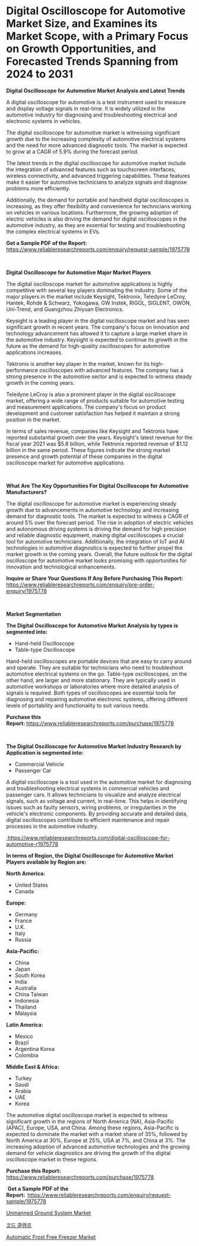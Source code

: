 <p><h1>Digital Oscilloscope for Automotive Market Size, and Examines its Market Scope, with a Primary Focus on Growth Opportunities, and Forecasted Trends Spanning from 2024 to 2031</h1></p><p><strong>Digital Oscilloscope for Automotive Market Analysis and Latest Trends</strong></p>
<p><p>A digital oscilloscope for automotive is a test instrument used to measure and display voltage signals in real-time. It is widely utilized in the automotive industry for diagnosing and troubleshooting electrical and electronic systems in vehicles.</p><p>The digital oscilloscope for automotive market is witnessing significant growth due to the increasing complexity of automotive electrical systems and the need for more advanced diagnostic tools. The market is expected to grow at a CAGR of 5.9% during the forecast period.</p><p>The latest trends in the digital oscilloscope for automotive market include the integration of advanced features such as touchscreen interfaces, wireless connectivity, and advanced triggering capabilities. These features make it easier for automotive technicians to analyze signals and diagnose problems more efficiently.</p><p>Additionally, the demand for portable and handheld digital oscilloscopes is increasing, as they offer flexibility and convenience for technicians working on vehicles in various locations. Furthermore, the growing adoption of electric vehicles is also driving the demand for digital oscilloscopes in the automotive industry, as they are essential for testing and troubleshooting the complex electrical systems in EVs.</p></p>
<p><strong>Get a Sample PDF of the Report:&nbsp;</strong> <a href="https://www.reliableresearchreports.com/enquiry/request-sample/1975778">https://www.reliableresearchreports.com/enquiry/request-sample/1975778</a></p>
<p>&nbsp;</p>
<p><strong>Digital Oscilloscope for Automotive Major Market Players</strong></p>
<p><p>The digital oscilloscope market for automotive applications is highly competitive with several key players dominating the industry. Some of the major players in the market include Keysight, Tektronix, Teledyne LeCroy, Hantek, Rohde & Schwarz, Yokogawa, GW Instek, RIGOL, SIGLENT, OWON, Uni-Trend, and Guangzhou Zhiyuan Electronics.</p><p>Keysight is a leading player in the digital oscilloscope market and has seen significant growth in recent years. The company's focus on innovation and technology advancement has allowed it to capture a large market share in the automotive industry. Keysight is expected to continue its growth in the future as the demand for high-quality oscilloscopes for automotive applications increases.</p><p>Tektronix is another key player in the market, known for its high-performance oscilloscopes with advanced features. The company has a strong presence in the automotive sector and is expected to witness steady growth in the coming years.</p><p>Teledyne LeCroy is also a prominent player in the digital oscilloscope market, offering a wide range of products suitable for automotive testing and measurement applications. The company's focus on product development and customer satisfaction has helped it maintain a strong position in the market.</p><p>In terms of sales revenue, companies like Keysight and Tektronix have reported substantial growth over the years. Keysight's latest revenue for the fiscal year 2021 was $5.8 billion, while Tektronix reported revenue of $1.12 billion in the same period. These figures indicate the strong market presence and growth potential of these companies in the digital oscilloscope market for automotive applications.</p></p>
<p>&nbsp;</p>
<p><strong>What Are The Key Opportunities For Digital Oscilloscope for Automotive Manufacturers?</strong></p>
<p><p>The digital oscilloscope for automotive market is experiencing steady growth due to advancements in automotive technology and increasing demand for diagnostic tools. The market is expected to witness a CAGR of around 5% over the forecast period. The rise in adoption of electric vehicles and autonomous driving systems is driving the demand for high precision and reliable diagnostic equipment, making digital oscilloscopes a crucial tool for automotive technicians. Additionally, the integration of IoT and AI technologies in automotive diagnostics is expected to further propel the market growth in the coming years. Overall, the future outlook for the digital oscilloscope for automotive market looks promising with opportunities for innovation and technological enhancements.</p></p>
<p><strong>Inquire or Share Your Questions If Any Before Purchasing This Report:</strong> <a href="https://www.reliableresearchreports.com/enquiry/pre-order-enquiry/1975778">https://www.reliableresearchreports.com/enquiry/pre-order-enquiry/1975778</a></p>
<p>&nbsp;</p>
<p><strong>Market Segmentation</strong></p>
<p><strong>The Digital Oscilloscope for Automotive Market Analysis by types is segmented into:</strong></p>
<p><ul><li>Hand-held Oscilloscope</li><li>Table-type Oscilloscope</li></ul></p>
<p><p>Hand-held oscilloscopes are portable devices that are easy to carry around and operate. They are suitable for technicians who need to troubleshoot automotive electrical systems on the go. Table-type oscilloscopes, on the other hand, are larger and more stationary. They are typically used in automotive workshops or laboratories where more detailed analysis of signals is required. Both types of oscilloscopes are essential tools for diagnosing and repairing automotive electronic systems, offering different levels of portability and functionality to suit various needs.</p></p>
<p><strong>Purchase this Report:&nbsp;</strong><a href="https://www.reliableresearchreports.com/purchase/1975778">https://www.reliableresearchreports.com/purchase/1975778</a></p>
<p>&nbsp;</p>
<p><strong>The Digital Oscilloscope for Automotive Market Industry Research by Application is segmented into:</strong></p>
<p><ul><li>Commercial Vehicle</li><li>Passenger Car</li></ul></p>
<p><p>A digital oscilloscope is a tool used in the automotive market for diagnosing and troubleshooting electrical systems in commercial vehicles and passenger cars. It allows technicians to visualize and analyze electrical signals, such as voltage and current, in real-time. This helps in identifying issues such as faulty sensors, wiring problems, or irregularities in the vehicle's electronic components. By providing accurate and detailed data, digital oscilloscopes contribute to efficient maintenance and repair processes in the automotive industry.</p></p>
<p><a href="https://www.reliableresearchreports.com/digital-oscilloscope-for-automotive-r1975778">&nbsp;https://www.reliableresearchreports.com/digital-oscilloscope-for-automotive-r1975778</a></p>
<p><strong>In terms of Region, the Digital Oscilloscope for Automotive Market Players available by Region are:</strong></p>
<p>
    <p> <strong> North America: </strong>
        <ul>
            <li>United States</li>
            <li>Canada</li>
        </ul>
        </p> 
    <p> <strong> Europe: </strong>
        <ul>
            <li>Germany</li>
            <li>France</li>
            <li>U.K.</li>
            <li>Italy</li>
            <li>Russia</li>
        </ul>
        </p> 
    <p> <strong> Asia-Pacific: </strong>
        <ul>
            <li>China</li>
            <li>Japan</li>
            <li>South Korea</li>
            <li>India</li>
            <li>Australia</li>
            <li>China Taiwan</li>
            <li>Indonesia</li>
            <li>Thailand</li>
            <li>Malaysia</li>
        </ul>
        </p> 
    <p> <strong> Latin America: </strong>
        <ul>
            <li>Mexico</li>
            <li>Brazil</li>
            <li>Argentina Korea</li>
            <li>Colombia</li>
        </ul>
        </p> 
    <p> <strong> Middle East & Africa: </strong>
        <ul>
            <li>Turkey</li>
            <li>Saudi</li>
            <li>Arabia</li>
            <li>UAE</li>
            <li>Korea</li>
        </ul>
    </p>
    </p>
<p><p>The automotive digital oscilloscope market is expected to witness significant growth in the regions of North America (NA), Asia-Pacific (APAC), Europe, USA, and China. Among these regions, Asia-Pacific is expected to dominate the market with a market share of 35%, followed by North America at 30%, Europe at 25%, USA at 7%, and China at 3%. The increasing adoption of advanced automotive technologies and the growing demand for vehicle diagnostics are driving the growth of the digital oscilloscope market in these regions.</p></p>
<p><strong>Purchase this Report: </strong><a href="https://www.reliableresearchreports.com/purchase/1975778">https://www.reliableresearchreports.com/purchase/1975778</a></p>
<p>&nbsp;<strong>Get a Sample PDF of the Report:&nbsp;&nbsp;</strong><a href="https://www.reliableresearchreports.com/enquiry/request-sample/1975778">https://www.reliableresearchreports.com/enquiry/request-sample/1975778</a></p>
<p><strong></strong></p>
<p><p><a href="https://view.publitas.com/reportprime-1/unmanned-ground-system-market-insight-market-trends-growth-forecasted-from-2024-to-2031/">Unmanned Ground System Market</a></p><p><a href="https://github.com/vss5505pa7z1p/Market-Research-Report-List-1/blob/main/580765441213.md">코드 클램프</a></p><p><a href="https://github.com/sofayahoo2023/Market-Research-Report-List-4/blob/main/automatic-frost-free-freezer-market.md">Automatic Frost Free Freezer Market</a></p></p>